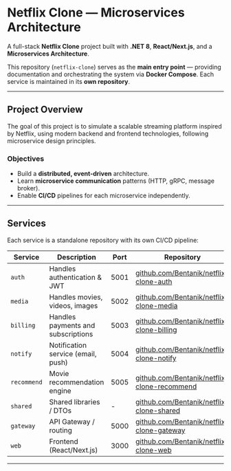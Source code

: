 # Netflix Clone — Microservices Architecture

A full-stack **Netflix Clone** project built with **.NET 8**, **React/Next.js**, and a **Microservices Architecture**.

This repository (`netflix-clone`) serves as the **main entry point** — providing documentation and orchestrating the system via **Docker Compose**. Each service is maintained in its **own repository**.

---

## Project Overview

The goal of this project is to simulate a scalable streaming platform inspired by Netflix, using modern backend and frontend technologies, following microservice design principles.

### Objectives

- Build a **distributed, event-driven** architecture.
- Learn **microservice communication** patterns (HTTP, gRPC, message broker).
- Enable **CI/CD** pipelines for each microservice independently.

---

## Services

Each service is a standalone repository with its own CI/CD pipeline:

| Service     | Description                        | Port | Repository                                                                                         |
| ----------- | ---------------------------------- | ---- | -------------------------------------------------------------------------------------------------- |
| `auth`      | Handles authentication & JWT       | 5001 | [github.com/Bentanik/netflix-clone-auth](https://github.com/Bentanik/netflix-clone-auth)           |
| `media`     | Handles movies, videos, images     | 5002 | [github.com/Bentanik/netflix-clone-media](https://github.com/Bentanik/netflix-clone-media)         |
| `billing`   | Handles payments and subscriptions | 5003 | [github.com/Bentanik/netflix-clone-billing](https://github.com/Bentanik/netflix-clone-billing)     |
| `notify`    | Notification service (email, push) | 5004 | [github.com/Bentanik/netflix-clone-notify](https://github.com/Bentanik/netflix-clone-notify)       |
| `recommend` | Movie recommendation engine        | 5005 | [github.com/Bentanik/netflix-clone-recommend](https://github.com/Bentanik/netflix-clone-recommend) |
| `shared`    | Shared libraries / DTOs            | -    | [github.com/Bentanik/netflix-clone-shared](https://github.com/Bentanik/netflix-clone-shared)       |
| `gateway`   | API Gateway / routing              | 5000 | [github.com/Bentanik/netflix-clone-gateway](https://github.com/Bentanik/netflix-clone-gateway)     |
| `web`       | Frontend (React/Next.js)           | 3000 | [github.com/Bentanik/netflix-clone-web](https://github.com/Bentanik/netflix-clone-web)             |

---

